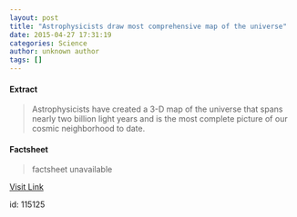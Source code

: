 ```yaml
---
layout: post
title: "Astrophysicists draw most comprehensive map of the universe"
date: 2015-04-27 17:31:19
categories: Science
author: unknown author
tags: []
---
```



#### Extract
>Astrophysicists have created a 3-D map of the universe that spans nearly two billion light years and is the most complete picture of our cosmic neighborhood to date.

#### Factsheet
>factsheet unavailable

[Visit Link](http://feeds.sciencedaily.com/~r/sciencedaily/~3/NFtlF0oQW7w/150427133119.htm)

id:  115125
